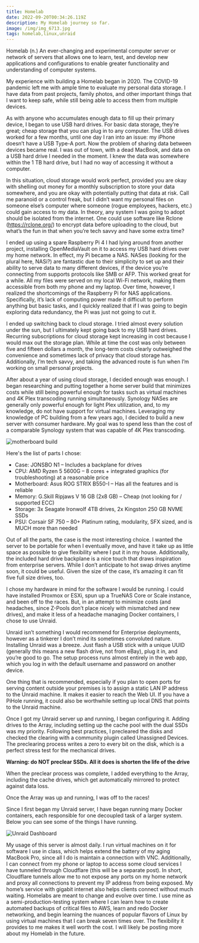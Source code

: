 ```yaml
---
title: Homelab
date: 2022-09-20T00:34:26.119Z
description: My Homelab journey so far.
image: /img/img_6713.jpg
tags: homelab,linux,unraid
---
```

Homelab (n.) An ever-changing and experimental computer server or network of servers that allows one to learn, test, and develop new applications and configurations to enable greater functionality and understanding of computer systems.

My experience with building a Homelab began in 2020. The COVID-19 pandemic left me with ample time to evaluate my personal data storage. I have data from past projects, family photos, and other important things that I want to keep safe, while still being able to access them from multiple devices.

As with anyone who accumulates enough data to fill up their primary device, I began to use USB hard drives. For basic data storage, they’re great; cheap storage that you can plug in to any computer. The USB drives worked for a few months, until one day I ran into an issue: my iPhone doesn’t have a USB Type-A port. Now the problem of sharing data between devices became real. I was out of town, with a dead MacBook, and data on a USB hard drive I needed in the moment. I knew the data was somewhere within the 1 TB hard drive, but I had no way of accessing it without a computer.

In this situation, cloud storage would work perfect, provided you are okay with shelling out money for a monthly subscription to store your data somewhere, and you are okay with potentially putting that data at risk. Call me paranoid or a control freak, but I didn’t want my personal files on someone else’s computer where someone (rogue employees, hackers, etc.) could gain access to my data. In theory, any system I was going to adopt should be isolated from the internet.
One could use software like Rclone (https://rclone.org/) to encrypt data before uploading to the cloud, but what’s the fun in that when you’re tech savvy and have some extra time?

I ended up using a spare Raspberry Pi 4 I had lying around from another project, installing OpenMediaVault on it to access my USB hard drives over my home network. In effect, my Pi became a NAS. NASes (looking for the plural here, NASi?) are fantastic due to their simplicity to set up and their ability to serve data to many different devices, if the device you’re connecting from supports protocols like SMB or AFP. 
This worked great for a while. All my files were served on my local Wi-Fi network, making them accessible from both my phone and my laptop. Over time, however, I realized the shortcomings of the Raspberry Pi for NAS applications. Specifically, it’s lack of computing power made it difficult to perform anything but basic tasks, and I quickly realized that if I was going to begin exploring data redundancy, the Pi was just not going to cut it.

I ended up switching back to cloud storage. I tried almost every solution under the sun, but I ultimately kept going back to my USB hard drives. Recurring subscriptions for cloud storage kept increasing in cost because I would max out the storage plan. While at time the cost was only between five and fifteen dollars a month, the long-term costs clearly outweighed the convenience and sometimes lack of privacy that cloud storage has. Additionally, I’m tech savvy, and taking the advanced route is fun when I’m working on small personal projects.

After about a year of using cloud storage, I decided enough was enough. I began researching and putting together a home server build that minimizes costs while still being powerful enough for tasks such as virtual machines and 4K Plex transcoding running simultaneously. Synology NASes are generally only powerful enough for light Plex utilization, and, to my knowledge, do not have support for virtual machines. Leveraging my knowledge of PC building from a few years ago, I decided to build a new server with consumer hardware. My goal was to spend less than the cost of a comparable Synology system that was capable of 4K Plex transcoding.

![motherboard build](/img/img_6713.jpg)

Here's the list of parts I chose:

* Case: JONSBO N1 – Includes a backplane for drives
* CPU: AMD Ryzen 5 5600G – 8 cores + integrated graphics (for troubleshooting) at a reasonable price
* Motherboard: Asus ROG STRIX B550-I – Has all the features and is reliable
* Memory: G.Skill Ripjaws V 16 GB (2x8 GB) – Cheap (not looking for / supported ECC)
* Storage: 3x Seagate Ironwolf 4TB drives, 2x Kingston 250 GB NVME SSDs
* PSU: Corsair SF 750 – 80+ Platinum rating, modularity, SFX sized, and is MUCH more than needed

Out of all the parts, the case is the most interesting choice. I wanted the server to be portable for when I eventually move, and have it take up as little space as possible to give flexibility where I put it in my house. Additionally, the included hard drive backplane is a nice touch that draws inspiration from enterprise servers. While I don’t anticipate to hot swap drives anytime soon, it could be useful. Given the size of the case, it’s amazing it can fit five full size drives, too.

I chose my hardware in mind for the software I would be running. I could have installed Proxmox or ESXi, spun up a TrueNAS Core or Scale instance, and been off to the races. But, in an attempt to minimize costs (and headaches, since Z-Pools don’t place nicely with mismatched and new drives), and make it less of a headache managing Docker containers, I chose to use Unraid.

Unraid isn’t something I would recommend for Enterprise deployments, however as a tinkerer I don’t mind its sometimes convoluted nature. 
Installing Unraid was a breeze. Just flash a USB stick with a unique UUID (generally this means a new flash drive, not from eBay), plug it in, and you’re good to go. The setup process runs almost entirely in the web app, which you log in with the default username and password on another device.

One thing that is recommended, especially if you plan to open ports for serving content outside your premises is to assign a static LAN IP address to the Unraid machine. It makes it easier to reach the Web UI. If you have a PiHole running, it could also be worthwhile setting up local DNS that points to the Unraid machine.

Once I got my Unraid server up and running, I began configuring it. Adding drives to the Array, including setting up the cache pool with the dual SSDs was my priority. Following best practices, I precleared the disks and checked the clearing with a community plugin called Unassigned Devices. The preclearing process writes a zero to every bit on the disk, which is a perfect stress test for the mechanical drives.

**Warning: do NOT preclear SSDs. All it does is shorten the life of the drive**

When the preclear process was complete, I added everything to the Array, including the cache drives, which get automatically mirrored to protect against data loss.

Once the Array was up and running, I was off to the races!

Since I first began my Unraid server, I have began running many Docker containers, each responsible for one decoupled task of a larger system. Below you can see some of the things I have running.

![Unraid Dashboard](/img/dashboard.png)

My usage of this server is almost daily. I run virtual machines on it for software I use in class, which helps extend the battery of my aging MacBook Pro, since all I do is maintain a connection with VNC. Additionally, I can connect from my phone or laptop to access some cloud services I have tunneled through Cloudflare (this will be a separate post). In short, Cloudflare tunnels allow me to not expose any ports on my home network and proxy all connections to prevent my IP address from being exposed. My home’s service with gigabit internet also helps clients connect without much waiting.
Homelabs are meant to change and evolve over time. I use mine as a semi-production-testing system where I can learn how to create automated backups of critical files to AWS, learn and redo Docker networking, and begin learning the nuances of popular flavors of Linux by using virtual machines that I can break seven times over. The flexibility it provides to me makes it well worth the cost.
I will likely be posting more about my Homelab in the future.